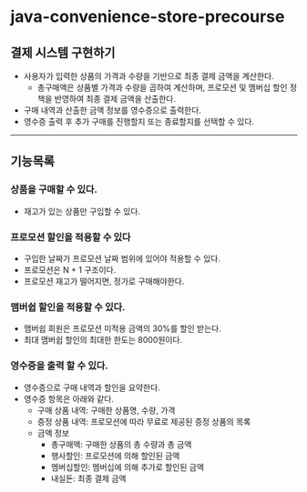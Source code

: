 # java-convenience-store-precourse

## 결제 시스템 구현하기
- 사용자가 입력한 상품의 가격과 수량을 기반으로 최종 결제 금액을 계산한다.
  - 총구매액은 상품별 가격과 수량을 곱하여 계산하며, 프로모션 및 멤버십 할인 정책을 반영하여 최종 결제 금액을 산출한다.
- 구매 내역과 산출한 금액 정보를 영수증으로 출력한다.
- 영수증 출력 후 추가 구매를 진행할지 또는 종료할지를 선택할 수 있다.

<hr>

## 기능목록
### 상품을 구매할 수 있다.

- 재고가 있는 상품만 구입할 수 있다.

### 프로모션 할인을 적용할 수 있다

- 구입한 날짜가 프로모션 날짜 범위에 있어야 적용할 수 있다.
- 프로모션은 N + 1 구조이다.
- 프로모션 재고가 떨어지면, 정가로 구매해야한다.

### 맴버쉽 할인을 적용할 수 있다.

- 맴버쉽 회원은 프로모션 미적용 금액의 30%를 할인 받는다.
- 최대 맴버쉽 할인의 최대한 한도는 8000원이다.

### 영수증을 출력 할 수 있다.

- 영수증으로 구매 내역과 할인을 요약한다.
- 영수증 항목은 아래와 같다.
  - 구매 상품 내역: 구매한 상품명, 수량, 가격
  - 증정 상품 내역: 프로모션에 따라 무료로 제공된 증정 상품의 목록
  - 금액 정보
    - 총구매액: 구매한 상품의 총 수량과 총 금액
    - 행사할인: 프로모션에 의해 할인된 금액
    - 멤버십할인: 멤버십에 의해 추가로 할인된 금액
    - 내실돈: 최종 결제 금액
